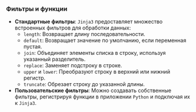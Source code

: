 ### Фильтры и функции

  - **Стандартные фильтры**: `Jinja3` предоставляет множество встроенных фильтров для обработки данных:
    - `length`: Возвращает длину последовательности.
    - `default`: Возвращает значение по умолчанию, если переменная пустая.
    - `join`: Объединяет элементы списка в строку, используя указанный разделитель.
    - `replace`: Заменяет подстроку в строке.
    - `upper` и `lower`: Преобразуют строку в верхний или нижний регистр.
    - `truncate`: Обрезает строку до указанной длины.
  - **Пользовательские фильтры**: Можно создавать собственные фильтры, регистрируя функции в приложении `Python` и подключая их к `Jinja3`.
